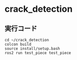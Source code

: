 # crack_detection
## 実行コード
~~~bash!
cd ~/crack_detection
colcon build 
source install/setup.bash
ros2 run test_piece test_piece
~~~
